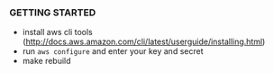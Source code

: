 ### GETTING STARTED
- install aws cli tools (http://docs.aws.amazon.com/cli/latest/userguide/installing.html) 
- run ```aws configure``` and enter your key and secret
- make rebuild